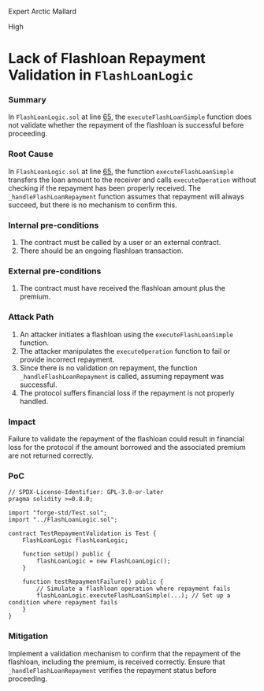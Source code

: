 Expert Arctic Mallard

High

# Lack of Flashloan Repayment Validation in `FlashLoanLogic`

### Summary

In `FlashLoanLogic.sol` at line [65](https://github.com/sherlock-audit/2024-06-new-scope/blob/main/zerolend-one/contracts/core/pool/logic/FlashLoanLogic.sol#L65), the `executeFlashLoanSimple` function does not validate whether the repayment of the flashloan is successful before proceeding.

### Root Cause

In `FlashLoanLogic.sol` at line [65](https://github.com/sherlock-audit/2024-06-new-scope/blob/main/zerolend-one/contracts/core/pool/logic/FlashLoanLogic.sol#L65), the function `executeFlashLoanSimple` transfers the loan amount to the receiver and calls `executeOperation` without checking if the repayment has been properly received. The `_handleFlashLoanRepayment` function assumes that repayment will always succeed, but there is no mechanism to confirm this.

### Internal pre-conditions

1. The contract must be called by a user or an external contract.
2. There should be an ongoing flashloan transaction.

### External pre-conditions

1. The contract must have received the flashloan amount plus the premium.

### Attack Path

1. An attacker initiates a flashloan using the `executeFlashLoanSimple` function.
2. The attacker manipulates the `executeOperation` function to fail or provide incorrect repayment.
3. Since there is no validation on repayment, the function `_handleFlashLoanRepayment` is called, assuming repayment was successful.
4. The protocol suffers financial loss if the repayment is not properly handled.

### Impact

Failure to validate the repayment of the flashloan could result in financial loss for the protocol if the amount borrowed and the associated premium are not returned correctly.

### PoC

```solidity
// SPDX-License-Identifier: GPL-3.0-or-later
pragma solidity >=0.8.0;

import "forge-std/Test.sol";
import "../FlashLoanLogic.sol";

contract TestRepaymentValidation is Test {
    FlashLoanLogic flashLoanLogic;

    function setUp() public {
        flashLoanLogic = new FlashLoanLogic();
    }

    function testRepaymentFailure() public {
        // Simulate a flashloan operation where repayment fails
        flashLoanLogic.executeFlashLoanSimple(...); // Set up a condition where repayment fails
    }
}
```

### Mitigation

Implement a validation mechanism to confirm that the repayment of the flashloan, including the premium, is received correctly. Ensure that `_handleFlashLoanRepayment` verifies the repayment status before proceeding.